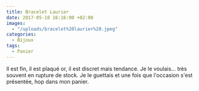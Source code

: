 ```yaml
---
title: Bracelet Laurier
date: 2017-05-18 16:16:00 +02:00
images:
  - "/uploads/bracelet%20laurier%20.jpeg"
categories:
  - Bijoux
tags:
  - Panier
---
```


Il est fin, il est plaqué or, il est discret mais tendance. Je le voulais... très souvent en rupture de stock. Je le guettais et une fois que l'occasion s'est présentée, hop dans mon panier.
